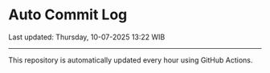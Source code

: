 # Auto Commit Log

Last updated: Thursday, 10-07-2025 13:22 WIB

---

This repository is automatically updated every hour using GitHub Actions.

